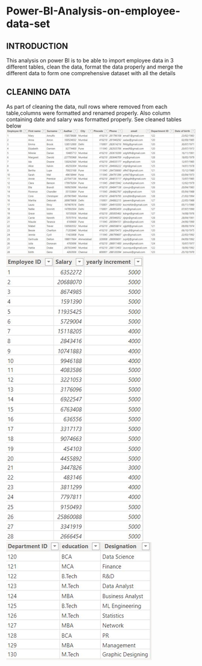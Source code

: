 # Power-BI-Analysis-on-employee-data-set
## INTRODUCTION
This analysis on power BI is to be able to import employee data in 3 different tables, clean the data, format the data properly and merge the different data to form one comprehensive dataset with all the details
## CLEANING DATA
As part of cleaning the data, null rows where removed from each table,columns were formatted and renamed properly. Also column containing date and salary was formatted properly. See cleaned tables below
![](employee.JPG) ![](salary.JPG) ![](Dept.JPG)
